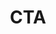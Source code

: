 ---
facebook: https://facebook.com/ConsumerTechnologyAssociation
instagram: https://instagram.com/cta
keywords:
- Consumer Technology Association
linkedin: https://linkedin.com/company/consumer-technology-association
logohandle: ctatech
sort: cta
title: CTA
twitter: https://x.com/CTATech
website: https://www.cta.tech/
---